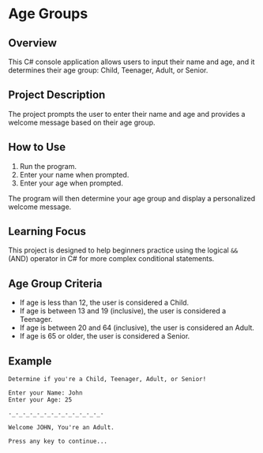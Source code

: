 ﻿# Age Groups

## Overview

This C# console application allows users to input their name and age, and it determines their age group: Child, Teenager, Adult, or Senior.

## Project Description

The project prompts the user to enter their name and age and provides a welcome message based on their age group.

## How to Use

1. Run the program.
2. Enter your name when prompted.
3. Enter your age when prompted.

The program will then determine your age group and display a personalized welcome message.

## Learning Focus

This project is designed to help beginners practice using the logical `&&` (AND) operator in C# for more complex conditional statements.

## Age Group Criteria

- If age is less than 12, the user is considered a Child.
- If age is between 13 and 19 (inclusive), the user is considered a Teenager.
- If age is between 20 and 64 (inclusive), the user is considered an Adult.
- If age is 65 or older, the user is considered a Senior.

## Example

```plaintext
Determine if you're a Child, Teenager, Adult, or Senior!

Enter your Name: John
Enter your Age: 25

-_-_-_-_-_-_-_-_-_-_-_-_-_-

Welcome JOHN, You're an Adult.

Press any key to continue...
